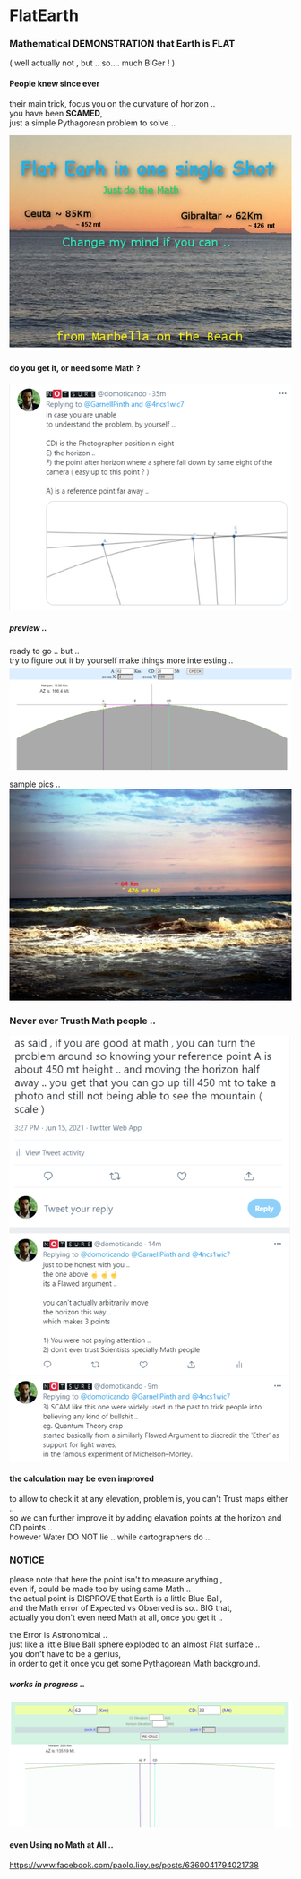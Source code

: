 # FlatEarth
### Mathematical DEMONSTRATION that Earth is FLAT 
( well actually not , but .. so.... much BIGer ! )

#### People knew since ever
their main trick, focus you on the curvature of horizon ..  
you have been **SCAMED**,  
just a simple Pythagorean problem to solve ..  

![](flat-earth-in-one-sinle-shot.png)

#### do you get it, or need some Math ?
![](theProblem.png)

##### preview ..
ready to go .. but ..  
try to figure out it by yourself make things more interesting ..  
![](preview.png)

sample pics ..
![](P6160446b.jpg)

### Never ever Trusth Math people ..
![](flawedArg.png)

#### the calculation may be even improved 
to allow to check it at any elevation, problem is, you can't Trust maps either ..  
so we can further improve it by adding elavation points at the horizon and CD points ..  
however Water DO NOT lie .. while cartographers do ..  

### NOTICE
please note that here the point isn't to measure anything ,  
even if, could be made too by using same Math ..  
the actual point is DISPROVE that Earth is a little Blue Ball,  
and the Math error of Expected vs Observed is so.. BIG that,   
actually you don't even need Math at all, once you get it ..   

the Error is Astronomical ..  
just like a little Blue Ball sphere exploded to an almost Flat surface ..  
you don't have to be a genius,  
in order to get it once you get some Pythagorean Math background.  

##### works in progress ..
![](preview2.png)

#### even Using no Math at All ..
https://www.facebook.com/paolo.lioy.es/posts/6360041794021738

